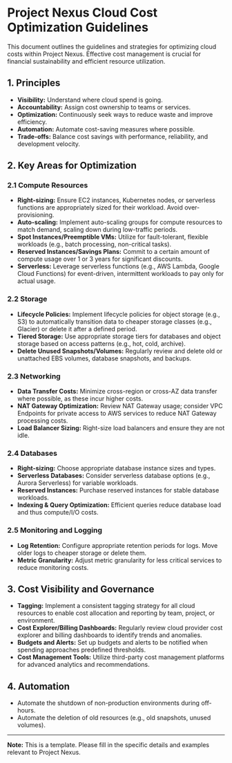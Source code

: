 # Project Nexus Cloud Cost Optimization Guidelines

This document outlines the guidelines and strategies for optimizing cloud costs within Project Nexus. Effective cost management is crucial for financial sustainability and efficient resource utilization.

## 1. Principles

- **Visibility:** Understand where cloud spend is going.
- **Accountability:** Assign cost ownership to teams or services.
- **Optimization:** Continuously seek ways to reduce waste and improve efficiency.
- **Automation:** Automate cost-saving measures where possible.
- **Trade-offs:** Balance cost savings with performance, reliability, and development velocity.

## 2. Key Areas for Optimization

### 2.1 Compute Resources

- **Right-sizing:** Ensure EC2 instances, Kubernetes nodes, or serverless functions are appropriately sized for their workload. Avoid over-provisioning.
- **Auto-scaling:** Implement auto-scaling groups for compute resources to match demand, scaling down during low-traffic periods.
- **Spot Instances/Preemptible VMs:** Utilize for fault-tolerant, flexible workloads (e.g., batch processing, non-critical tasks).
- **Reserved Instances/Savings Plans:** Commit to a certain amount of compute usage over 1 or 3 years for significant discounts.
- **Serverless:** Leverage serverless functions (e.g., AWS Lambda, Google Cloud Functions) for event-driven, intermittent workloads to pay only for actual usage.

### 2.2 Storage

- **Lifecycle Policies:** Implement lifecycle policies for object storage (e.g., S3) to automatically transition data to cheaper storage classes (e.g., Glacier) or delete it after a defined period.
- **Tiered Storage:** Use appropriate storage tiers for databases and object storage based on access patterns (e.g., hot, cold, archive).
- **Delete Unused Snapshots/Volumes:** Regularly review and delete old or unattached EBS volumes, database snapshots, and backups.

### 2.3 Networking

- **Data Transfer Costs:** Minimize cross-region or cross-AZ data transfer where possible, as these incur higher costs.
- **NAT Gateway Optimization:** Review NAT Gateway usage; consider VPC Endpoints for private access to AWS services to reduce NAT Gateway processing costs.
- **Load Balancer Sizing:** Right-size load balancers and ensure they are not idle.

### 2.4 Databases

- **Right-sizing:** Choose appropriate database instance sizes and types.
- **Serverless Databases:** Consider serverless database options (e.g., Aurora Serverless) for variable workloads.
- **Reserved Instances:** Purchase reserved instances for stable database workloads.
- **Indexing & Query Optimization:** Efficient queries reduce database load and thus compute/I/O costs.

### 2.5 Monitoring and Logging

- **Log Retention:** Configure appropriate retention periods for logs. Move older logs to cheaper storage or delete them.
- **Metric Granularity:** Adjust metric granularity for less critical services to reduce monitoring costs.

## 3. Cost Visibility and Governance

- **Tagging:** Implement a consistent tagging strategy for all cloud resources to enable cost allocation and reporting by team, project, or environment.
- **Cost Explorer/Billing Dashboards:** Regularly review cloud provider cost explorer and billing dashboards to identify trends and anomalies.
- **Budgets and Alerts:** Set up budgets and alerts to be notified when spending approaches predefined thresholds.
- **Cost Management Tools:** Utilize third-party cost management platforms for advanced analytics and recommendations.

## 4. Automation

- Automate the shutdown of non-production environments during off-hours.
- Automate the deletion of old resources (e.g., old snapshots, unused volumes).

---

**Note:** This is a template. Please fill in the specific details and examples relevant to Project Nexus.

